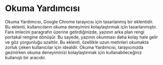 # Okuma Yardımcısı

Okuma Yardımcısı, Google Chrome tarayıcısı için tasarlanmış bir eklentidir. Bu eklenti, kullanıcıların okuma deneyimini kolaylaştırmak için tasarlanmıştır. Fare imlecini paragrafın üzerine getirdiğinizde, yazının arka plan rengi portakal rengine dönüşür. Bu sayede, yazının okunması daha kolay hale gelir ve göz yorgunluğu azaltılır. Bu eklenti, özellikle uzun metinleri okumakta zorluk çeken kullanıcılar için idealdir. Okuma Yardımcısı, tarayıcınızda gezinirken okuma deneyiminizi kolaylaştırmak için kullanabileceğiniz kullanışlı bir aracıdır.
